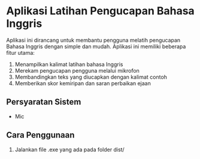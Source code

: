 # Aplikasi Latihan Pengucapan Bahasa Inggris

Aplikasi ini dirancang untuk membantu pengguna melatih pengucapan Bahasa Inggris dengan simple dan mudah. Aplikasi ini memiliki beberapa fitur utama:

1. Menampilkan kalimat latihan bahasa Inggris
2. Merekam pengucapan pengguna melalui mikrofon
3. Membandingkan teks yang diucapkan dengan kalimat contoh
4. Memberikan skor kemiripan dan saran perbaikan ejaan

## Persyaratan Sistem

- Mic

## Cara Penggunaan

1. Jalankan file .exe yang ada pada folder dist/
